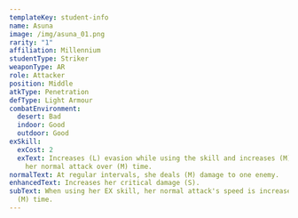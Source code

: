 ```yaml
---
templateKey: student-info
name: Asuna
image: /img/asuna_01.png
rarity: "1"
affiliation: Millennium
studentType: Striker
weaponType: AR
role: Attacker
position: Middle
atkType: Penetration
defType: Light Armour
combatEnvironment:
  desert: Bad
  indoor: Good
  outdoor: Good
exSkill:
  exCost: 2
  exText: Increases (L) evasion while using the skill and increases (M) speed of
    her normal attack over (M) time.
normalText: At regular intervals, she deals (M) damage to one enemy.
enhancedText: Increases her critical damage (S).
subText: When using her EX skill, her normal attack's speed is increased (S) for
  (M) time.
---
```

